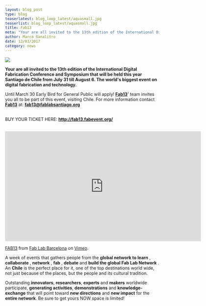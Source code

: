 ```yaml
---
layout: blog_post
type: blog
teaserlatest: blog_loop_latest/aquasmall.jpg
teaserlist: blog_loop_latest/aquasmall.jpg
title: Fab13
meta: "Your are all invited to the 13th edition of the International Digital Fabrication Conference and Symposium that will be held this year Santiago de Chile from July 31 till August 6. The world's biggest event on digital fabrication and technology."
author: Marco Sanalitro
date: 12/03/2017 
category: news
---
```

<img src= "http://www.fablabbcn.org/img/blog/blog_loop_latest/fab131.jpg" align="middle"> 
<br>

<strong>Your are all invited to the 13th edition of the International Digital Fabrication Conference and Symposium that will be held this year Santiago de Chile from July 31 till August 6. The world's biggest event on digital fabrication and technology.</strong><br>

Until March 30 Early Bird for General Public will apply! <strong><a href="http://fab13.fabevent.org/">Fab13</a></strong>' team invites you all to be part of this event, visiting Chile.
For more information contact <strong><a href="http://fab13.fabevent.org/">Fab13</a></strong> at: <strong>fab13@fablabsantiago.org</strong><br><br>

BUY YOUR TICKET HERE: <strong><a href="http://fab13.fabevent.org/">http://fab13.fabevent.org/</a></strong><br><br>

<iframe src="https://player.vimeo.com/video/195949279" width="640" height="360" frameborder="0" webkitallowfullscreen mozallowfullscreen allowfullscreen></iframe>
<p><a href="https://vimeo.com/195949279">FAB13</a> from <a href="https://vimeo.com/fablabbcn">Fab Lab Barcelona</a> on <a href="https://vimeo.com">Vimeo</a>.</p>

A week of events that gathers people from the <strong>global network to learn</strong> , <strong>collaborate</strong> , <strong>network</strong> , <strong>fab</strong> , <strong>debate</strong>  and <strong>build the global Fab Lab Network</strong> . An <strong>Chile</strong> is the perfect place for it, one of the top destinations world wide, not just because of the places, but the people and its cultural tradition. <br>

Outstanding <strong>innovators</strong>, <strong>researchers</strong>, <strong>experts</strong> and <strong>makers</strong> worldwide participate, <strong>generating activities</strong>, <strong>demonstrations</strong> and <strong>knowledge-exchange</strong> that will point toward <strong>new directions</strong> and <strong>new impact</strong> for the <strong>entire network</strong>. Be sure to get yours NOW space is limited! <br>



